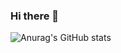 ### Hi there 👋


![Anurag's GitHub stats](https://github-readme-stats.vercel.app/api?username=anuraghazra&show_icons=true&bg_color=00000000)




